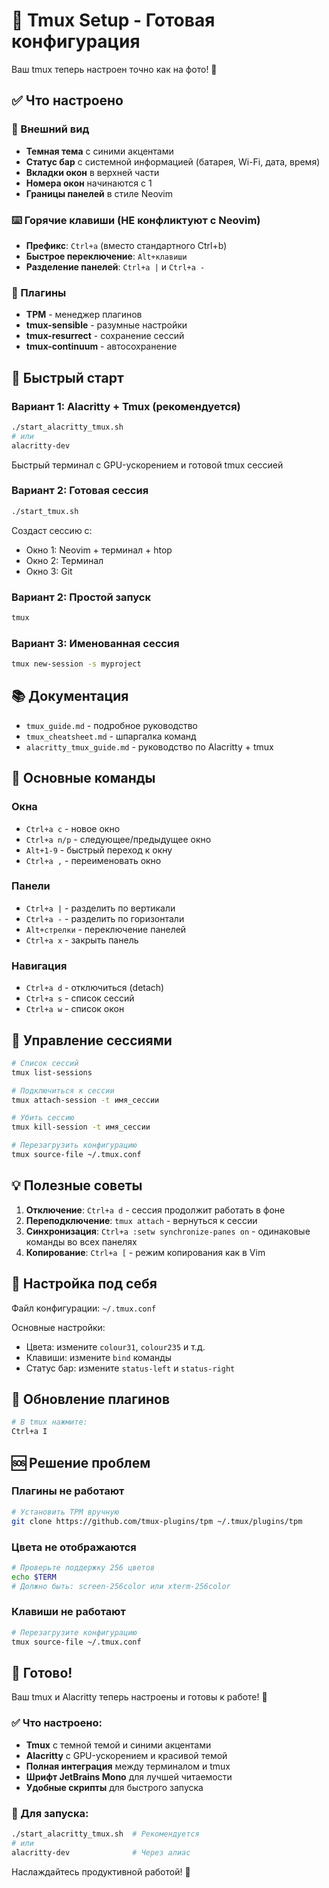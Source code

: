 # 🎯 Tmux Setup - Готовая конфигурация

Ваш tmux теперь настроен точно как на фото! 🎉

## ✅ Что настроено

### 🎨 Внешний вид
- **Темная тема** с синими акцентами
- **Статус бар** с системной информацией (батарея, Wi-Fi, дата, время)
- **Вкладки окон** в верхней части
- **Номера окон** начинаются с 1
- **Границы панелей** в стиле Neovim

### ⌨️ Горячие клавиши (НЕ конфликтуют с Neovim)
- **Префикс**: `Ctrl+a` (вместо стандартного Ctrl+b)
- **Быстрое переключение**: `Alt+клавиши`
- **Разделение панелей**: `Ctrl+a |` и `Ctrl+a -`

### 🔌 Плагины
- **TPM** - менеджер плагинов
- **tmux-sensible** - разумные настройки
- **tmux-resurrect** - сохранение сессий
- **tmux-continuum** - автосохранение

## 🚀 Быстрый старт

### Вариант 1: Alacritty + Tmux (рекомендуется)
```bash
./start_alacritty_tmux.sh
# или
alacritty-dev
```
Быстрый терминал с GPU-ускорением и готовой tmux сессией

### Вариант 2: Готовая сессия
```bash
./start_tmux.sh
```
Создаст сессию с:
- Окно 1: Neovim + терминал + htop
- Окно 2: Терминал
- Окно 3: Git

### Вариант 2: Простой запуск
```bash
tmux
```

### Вариант 3: Именованная сессия
```bash
tmux new-session -s myproject
```

## 📚 Документация

- `tmux_guide.md` - подробное руководство
- `tmux_cheatsheet.md` - шпаргалка команд
- `alacritty_tmux_guide.md` - руководство по Alacritty + tmux

## 🎯 Основные команды

### Окна
- `Ctrl+a c` - новое окно
- `Ctrl+a n/p` - следующее/предыдущее окно
- `Alt+1-9` - быстрый переход к окну
- `Ctrl+a ,` - переименовать окно

### Панели
- `Ctrl+a |` - разделить по вертикали
- `Ctrl+a -` - разделить по горизонтали
- `Alt+стрелки` - переключение панелей
- `Ctrl+a x` - закрыть панель

### Навигация
- `Ctrl+a d` - отключиться (detach)
- `Ctrl+a s` - список сессий
- `Ctrl+a w` - список окон

## 🔧 Управление сессиями

```bash
# Список сессий
tmux list-sessions

# Подключиться к сессии
tmux attach-session -t имя_сессии

# Убить сессию
tmux kill-session -t имя_сессии

# Перезагрузить конфигурацию
tmux source-file ~/.tmux.conf
```

## 💡 Полезные советы

1. **Отключение**: `Ctrl+a d` - сессия продолжит работать в фоне
2. **Переподключение**: `tmux attach` - вернуться к сессии
3. **Синхронизация**: `Ctrl+a :setw synchronize-panes on` - одинаковые команды во всех панелях
4. **Копирование**: `Ctrl+a [` - режим копирования как в Vim

## 🎨 Настройка под себя

Файл конфигурации: `~/.tmux.conf`

Основные настройки:
- Цвета: измените `colour31`, `colour235` и т.д.
- Клавиши: измените `bind` команды
- Статус бар: измените `status-left` и `status-right`

## 🔄 Обновление плагинов

```bash
# В tmux нажмите:
Ctrl+a I
```

## 🆘 Решение проблем

### Плагины не работают
```bash
# Установить TPM вручную
git clone https://github.com/tmux-plugins/tpm ~/.tmux/plugins/tpm
```

### Цвета не отображаются
```bash
# Проверьте поддержку 256 цветов
echo $TERM
# Должно быть: screen-256color или xterm-256color
```

### Клавиши не работают
```bash
# Перезагрузите конфигурацию
tmux source-file ~/.tmux.conf
```

## 🎉 Готово!

Ваш tmux и Alacritty теперь настроены и готовы к работе! 🚀

### ✅ Что настроено:
- **Tmux** с темной темой и синими акцентами
- **Alacritty** с GPU-ускорением и красивой темой
- **Полная интеграция** между терминалом и tmux
- **Шрифт JetBrains Mono** для лучшей читаемости
- **Удобные скрипты** для быстрого запуска

### 🚀 Для запуска:
```bash
./start_alacritty_tmux.sh  # Рекомендуется
# или
alacritty-dev              # Через алиас
```

Наслаждайтесь продуктивной работой! 🎯